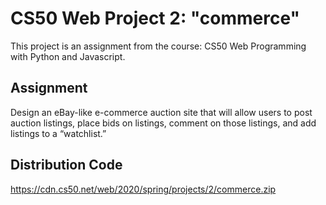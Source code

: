# CS50 Web Project 2: "commerce"
This project is an assignment from the course: CS50 Web Programming with Python and Javascript.

## Assignment
Design an eBay-like e-commerce auction site that will allow users to post auction listings, place bids on listings, comment on those listings, and add listings to a “watchlist.”


## Distribution Code 
https://cdn.cs50.net/web/2020/spring/projects/2/commerce.zip
